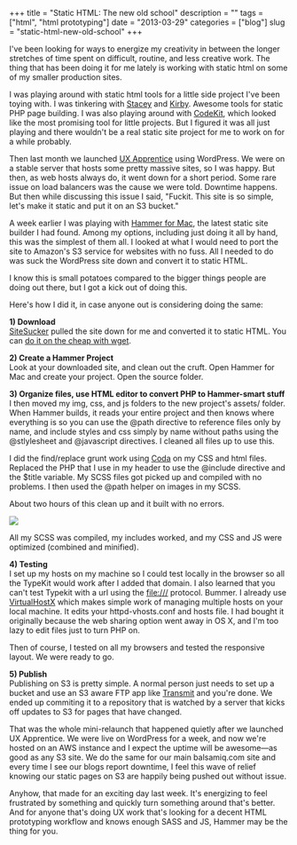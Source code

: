 +++
title = "Static HTML: The new old school"
description = ""
tags = ["html", "html prototyping"]
date = "2013-03-29"
categories = ["blog"]
slug = "static-html-new-old-school"
+++



<p>I've been looking for ways to energize my creativity in between the longer stretches of time spent on difficult, routine, and less creative work. The thing that has been doing it for me lately is working with static html on some of my smaller production sites.</p>
<p>I was playing around with static html tools for a little side project I've been toying with. I was tinkering with <a href="http://www.staceyapp.com/">Stacey</a> and <a href="http://getkirby.com/">Kirby</a>. Awesome tools for static PHP page building. I was also playing around with <a href="http://incident57.com/codekit/">CodeKit</a>, which looked like the most promising tool for little projects. But I figured it was all just playing and there wouldn't be a real static site project for me to work on for a while probably.</p>
<p>Then last month we launched <a href="http://www.uxapprentice.com/">UX Apprentice</a> using WordPress. We were on a stable server that hosts some pretty massive sites, so I was happy. But then, as web hosts always do, it went down for a short period. Some rare issue on load balancers was the cause we were told. Downtime happens. But then while discussing this issue I said, "Fuckit. This site is so simple, let's make it static and put it on an S3 bucket."</p>
<p>A week earlier I was playing with <a href="http://hammerformac.com/">Hammer for Mac</a>, the latest static site builder I had found. Among my options, including just doing it all by hand, this was the simplest of them all. I looked at what I would need to port the site to Amazon's S3 service for websites with no fuss. All I needed to do was suck the WordPress site down and convert it to static HTML. </p>
<p>I know this is small potatoes compared to the bigger things people are doing out there, but I got a kick out of doing this. </p>
<p>Here's how I did it, in case anyone out is considering doing the same:</p>
<p><strong>1) Download</strong><br />
<a href="http://sitesucker.us/mac/mac.html">SiteSucker</a> pulled the site down for me and converted it to static HTML. You can <a href="http://www.linuxjournal.com/content/downloading-entire-web-site-wget">do it on the cheap with wget</a>.</p>
<p><strong>2) Create a Hammer Project</strong><br />
Look at your downloaded site, and clean out the cruft. Open Hammer for Mac and create your project. Open the source folder. </p>
<p><strong>3) Organize files, use HTML editor to convert PHP to Hammer-smart stuff</strong><br />
I then moved my img, css, and js folders to the new project's assets/ folder. When Hammer builds, it reads your entire project and then knows where everything is so you can use the @path directive to reference files only by name, and include styles and css simply by name without paths using the @stlylesheet and @javascript directives. I cleaned all files up to use this.</p>
<p>I did the find/replace grunt work using <a href="http://panic.com/coda/">Coda</a> on my CSS and html files. Replaced the PHP that I use in my header to use the @include directive and the $title variable. My SCSS files got picked up and compiled with no problems. I then used the @path helper on images in my SCSS.</p>
<p>About two hours of this clean up and it built with no errors. </p>
<p><img src="http://media.konigi.com/notebook/hammer.png" class="screenshot" /></p>
<p>All my SCSS was compiled, my includes worked, and my CSS and JS were optimized (combined and minified). </p>
<p><strong>4) Testing</strong><br />
I set up my hosts on my machine so I could test locally in the browser so all the TypeKit would work after I added that domain. I also learned that you can't test Typekit with a url using the <a href="///" title="///">file:///</a> protocol. Bummer. I already use <a href="http://clickontyler.com/virtualhostx/">VirtualHostX</a> which makes simple work of managing multiple hosts on your local machine. It edits your httpd-vhosts.conf and hosts file. I had bought it originally because the web sharing option went away in OS X, and I'm too lazy to edit files just to turn PHP on. </p>
<p>Then of course, I tested on all my browsers and tested the responsive layout. We were ready to go. </p>
<p><strong>5) Publish</strong><br />
Publishing on S3 is pretty simple. A normal person just needs to set up a bucket and use an S3 aware FTP app like <a href="http://panic.com/transmit/">Transmit</a> and you're done. We ended up commiting it to a repository that is watched by a server that kicks off updates to S3 for pages that have changed. </p>
<p>That was the whole mini-relaunch that happened quietly after we launched UX Apprentice. We were live on WordPress for a week, and now we're hosted on an AWS instance and I expect the uptime will be awesome—as good as any S3 site. We do the same for our main balsamiq.com site and every time I see our blogs report downtime, I feel this wave of relief knowing our static pages on S3 are happily being pushed out without issue. </p>
<p>Anyhow, that made for an exciting day last week. It's energizing to feel frustrated by something and quickly turn something around that's better. And for anyone that's doing UX work that's looking for a decent HTML prototyping workflow and knows enough SASS and JS, Hammer may be the thing for you. </p>
    
  
